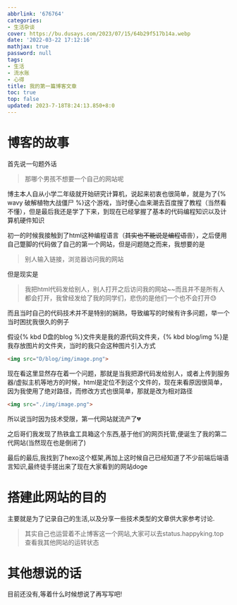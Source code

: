 ```yaml
---
abbrlink: '676764'
categories:
- 生活杂谈
cover: https://bu.dusays.com/2023/07/15/64b29f517b14a.webp
date: '2022-03-22 17:12:16'
mathjax: true
password: null
tags:
- 生活
- 流水账
- 心得
title: 我的第一篇博客文章
toc: true
top: false
updated: 2023-7-18T8:24:13.850+8:0
---
```

# 博客的故事

首先说一句题外话

> 那哪个男孩不想要一个自己的网站呢

博主本人自从小学二年级就开始研究计算机，说起来初衷也很简单，就是为了{% wavy 破解植物大战僵尸 %}这个游戏，当时便心血来潮去百度搜了教程（当然看不懂），但是最后我还是学了下来，到现在已经掌握了基本的代码编程知识以及计算机硬件知识

初一的时候我接触到了html这种编程语言（~~其实也不能说是编程语言~~），之后便用自己蹩脚的代码做了自己的第一个网站，但是问题随之而来，我想要的是

> 别人输入链接，浏览器访问我的网站

但是现实是

> 我把html代码发给别人，别人打开之后访问我的网站~~而且并不是所有人都会打开，我曾经发给了我的同学们，悲伤的是他们一个也不会打开😓

而且当时自己的代码技术并不是特别的娴熟，导致编写的时候有许多问题，举一个当时困扰我很久的例子

假设{% kbd D盘的blog %}文件夹是我的源代码文件夹，{% kbd blog/img %}是我存放图片的文件夹，当时的我只会这种图片引入方式

```html
<img src="D/blog/img/image.png">
```

现在看这里显然存在着一个问题，那就是当我把源代码发给别人，或者上传到服务器/虚拟主机等地方的时候，html是定位不到这个文件的，现在来看原因很简单，因为我使用了绝对路径，而修改方式也很简单，那就是改为相对路径

```html
<img src="./img/image.png">
```

所以说当时因为技术受限，第一代网站就流产了💔

之后哥们我发现了热铁盒工具箱这个东西,基于他们的网页托管,便诞生了我的第二代网站(当然现在也是倒闭了)

最后的最后,我找到了hexo这个框架,再加上这时候自己已经知道了不少前端后端语言知识,最终徒手搓出来了现在大家看到的网站doge

# 搭建此网站的目的
主要就是为了记录自己的生活,以及分享一些技术类型的文章供大家参考讨论.

>其实自己也运营着不止博客这一个网站,大家可以去status.happyking.top查看我其他网站的运转状态

# 其他想说的话
目前还没有,等着什么时候想说了再写写吧!

